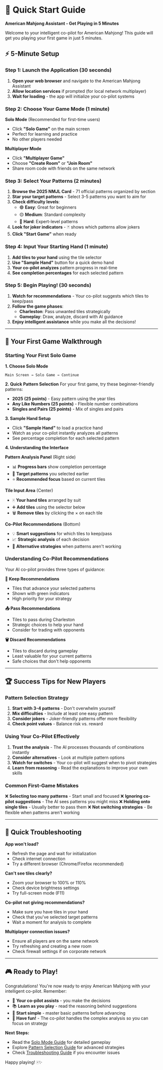 # 🚀 Quick Start Guide
**American Mahjong Assistant - Get Playing in 5 Minutes**

Welcome to your intelligent co-pilot for American Mahjong! This guide will get you playing your first game in just 5 minutes.

## ⚡ 5-Minute Setup

### Step 1: Launch the Application (30 seconds)
1. **Open your web browser** and navigate to the American Mahjong Assistant
2. **Allow location services** if prompted (for local network multiplayer)
3. **Wait for loading** - the app will initialize your co-pilot systems

### Step 2: Choose Your Game Mode (1 minute)
**Solo Mode** (Recommended for first-time users)
- Click **"Solo Game"** on the main screen
- Perfect for learning and practice
- No other players needed

**Multiplayer Mode** 
- Click **"Multiplayer Game"** 
- Choose **"Create Room"** or **"Join Room"**
- Share room code with friends on the same network

### Step 3: Select Your Patterns (2 minutes)
1. **Browse the 2025 NMJL Card** - 71 official patterns organized by section
2. **Star your target patterns** - Select 3-5 patterns you want to aim for
3. **Check difficulty levels**:
   - 🟢 **Easy**: Great for beginners
   - 🟡 **Medium**: Standard complexity  
   - 🔴 **Hard**: Expert-level patterns
4. **Look for joker indicators** - 🃏 shows which patterns allow jokers
5. **Click "Start Game"** when ready

### Step 4: Input Your Starting Hand (1 minute)
1. **Add tiles to your hand** using the tile selector
2. **Use "Sample Hand"** button for a quick demo hand
3. **Your co-pilot analyzes** pattern progress in real-time
4. **See completion percentages** for each selected pattern

### Step 5: Begin Playing! (30 seconds)
1. **Watch for recommendations** - Your co-pilot suggests which tiles to keep/pass
2. **Follow the game phases**:
   - **Charleston**: Pass unwanted tiles strategically
   - **Gameplay**: Draw, analyze, discard with AI guidance
3. **Enjoy intelligent assistance** while you make all the decisions!

---

## 🎯 Your First Game Walkthrough

### Starting Your First Solo Game

**1. Choose Solo Mode**
```
Main Screen → Solo Game → Continue
```

**2. Quick Pattern Selection**
For your first game, try these beginner-friendly patterns:
- **2025 (25 points)** - Easy pattern using the year tiles
- **Any Like Numbers (25 points)** - Flexible number combinations
- **Singles and Pairs (25 points)** - Mix of singles and pairs

**3. Sample Hand Setup**
- Click **"Sample Hand"** to load a practice hand
- Watch as your co-pilot instantly analyzes all patterns
- See percentage completion for each selected pattern

**4. Understanding the Interface**

**Pattern Analysis Panel** (Right side)
- 📊 **Progress bars** show completion percentage
- 🎯 **Target patterns** you selected earlier
- ⭐ **Recommended focus** based on current tiles

**Tile Input Area** (Center)
- 🀄 **Your hand tiles** arranged by suit
- ➕ **Add tiles** using the selector below
- 🗑️ **Remove tiles** by clicking the × on each tile

**Co-Pilot Recommendations** (Bottom)
- 💡 **Smart suggestions** for which tiles to keep/pass
- 📈 **Strategic analysis** of each decision
- 🔄 **Alternative strategies** when patterns aren't working

### Understanding Co-Pilot Recommendations

Your AI co-pilot provides three types of guidance:

**🎯 Keep Recommendations**
- Tiles that advance your selected patterns
- Shown with green indicators
- High priority for your strategy

**📤 Pass Recommendations**  
- Tiles to pass during Charleston
- Strategic choices to help your hand
- Consider for trading with opponents

**🗑️ Discard Recommendations**
- Tiles to discard during gameplay
- Least valuable for your current patterns
- Safe choices that don't help opponents

---

## 🏆 Success Tips for New Players

### Pattern Selection Strategy
1. **Start with 3-4 patterns** - Don't overwhelm yourself
2. **Mix difficulties** - Include at least one easy pattern
3. **Consider jokers** - Joker-friendly patterns offer more flexibility
4. **Check point values** - Balance risk vs. reward

### Using Your Co-Pilot Effectively
1. **Trust the analysis** - The AI processes thousands of combinations instantly
2. **Consider alternatives** - Look at multiple pattern options
3. **Watch for switches** - Your co-pilot will suggest when to pivot strategies
4. **Learn from reasoning** - Read the explanations to improve your own skills

### Common First-Game Mistakes
❌ **Selecting too many patterns** - Start small and focused
❌ **Ignoring co-pilot suggestions** - The AI sees patterns you might miss
❌ **Holding onto single tiles** - Usually better to pass them
❌ **Not switching strategies** - Be flexible when patterns aren't working

---

## 🔧 Quick Troubleshooting

**App won't load?**
- Refresh the page and wait for initialization
- Check internet connection
- Try a different browser (Chrome/Firefox recommended)

**Can't see tiles clearly?**
- Zoom your browser to 100% or 110%
- Check device brightness settings
- Try full-screen mode (F11)

**Co-pilot not giving recommendations?**
- Make sure you have tiles in your hand
- Check that you've selected target patterns
- Wait a moment for analysis to complete

**Multiplayer connection issues?**
- Ensure all players are on the same network
- Try refreshing and creating a new room
- Check firewall settings if on corporate network

---

## 🎮 Ready to Play!

Congratulations! You're now ready to enjoy American Mahjong with your intelligent co-pilot. Remember:

- 🤖 **Your co-pilot assists** - you make the decisions
- 📚 **Learn as you play** - read the reasoning behind suggestions  
- 🎯 **Start simple** - master basic patterns before advancing
- 🚀 **Have fun!** - The co-pilot handles the complex analysis so you can focus on strategy

**Next Steps:**
- Read the [Solo Mode Guide](./solo-mode-guide.md) for detailed gameplay
- Explore [Pattern Selection Guide](./pattern-selection-guide.md) for advanced strategies
- Check [Troubleshooting Guide](./troubleshooting-guide.md) if you encounter issues

Happy playing! 🀄✨